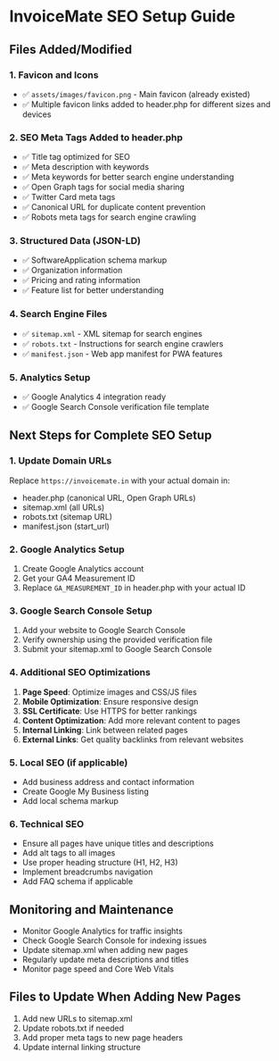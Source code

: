 # InvoiceMate SEO Setup Guide

## Files Added/Modified

### 1. Favicon and Icons
- ✅ `assets/images/favicon.png` - Main favicon (already existed)
- ✅ Multiple favicon links added to header.php for different sizes and devices

### 2. SEO Meta Tags Added to header.php
- ✅ Title tag optimized for SEO
- ✅ Meta description with keywords
- ✅ Meta keywords for better search engine understanding
- ✅ Open Graph tags for social media sharing
- ✅ Twitter Card meta tags
- ✅ Canonical URL for duplicate content prevention
- ✅ Robots meta tags for search engine crawling

### 3. Structured Data (JSON-LD)
- ✅ SoftwareApplication schema markup
- ✅ Organization information
- ✅ Pricing and rating information
- ✅ Feature list for better understanding

### 4. Search Engine Files
- ✅ `sitemap.xml` - XML sitemap for search engines
- ✅ `robots.txt` - Instructions for search engine crawlers
- ✅ `manifest.json` - Web app manifest for PWA features

### 5. Analytics Setup
- ✅ Google Analytics 4 integration ready
- ✅ Google Search Console verification file template

## Next Steps for Complete SEO Setup

### 1. Update Domain URLs
Replace `https://invoicemate.in` with your actual domain in:
- header.php (canonical URL, Open Graph URLs)
- sitemap.xml (all URLs)
- robots.txt (sitemap URL)
- manifest.json (start_url)

### 2. Google Analytics Setup
1. Create Google Analytics account
2. Get your GA4 Measurement ID
3. Replace `GA_MEASUREMENT_ID` in header.php with your actual ID

### 3. Google Search Console Setup
1. Add your website to Google Search Console
2. Verify ownership using the provided verification file
3. Submit your sitemap.xml to Google Search Console

### 4. Additional SEO Optimizations
1. **Page Speed**: Optimize images and CSS/JS files
2. **Mobile Optimization**: Ensure responsive design
3. **SSL Certificate**: Use HTTPS for better rankings
4. **Content Optimization**: Add more relevant content to pages
5. **Internal Linking**: Link between related pages
6. **External Links**: Get quality backlinks from relevant websites

### 5. Local SEO (if applicable)
- Add business address and contact information
- Create Google My Business listing
- Add local schema markup

### 6. Technical SEO
- Ensure all pages have unique titles and descriptions
- Add alt tags to all images
- Use proper heading structure (H1, H2, H3)
- Implement breadcrumbs navigation
- Add FAQ schema if applicable

## Monitoring and Maintenance
- Monitor Google Analytics for traffic insights
- Check Google Search Console for indexing issues
- Update sitemap.xml when adding new pages
- Regularly update meta descriptions and titles
- Monitor page speed and Core Web Vitals

## Files to Update When Adding New Pages
1. Add new URLs to sitemap.xml
2. Update robots.txt if needed
3. Add proper meta tags to new page headers
4. Update internal linking structure
